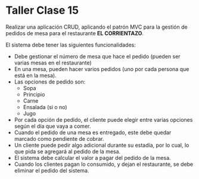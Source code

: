# Taller Clase 15

Realizar una aplicación CRUD, aplicando el patrón MVC para la gestión de pedidos de mesa para el restaurante **EL CORRIENTAZO**.

El sistema debe tener las siguientes funcionalidades:
* Debe gestionar el número de mesa que hace el pedido (pueden ser varias mesas en el restaurante)
* En una mesa, pueden hacer varios pedidos (uno por cada persona que está en la mesa).
* Las opciones de pedido son:
  * Sopa
  * Principio
  * Carne
  * Ensalada (si o no)
  * Jugo
* Por cada opción de pedido, el cliente puede elegir entre varias opciones según el día que vaya a comer.
* Cuando el pedido de una mesa es entregado, este debe quedar marcado como pendiente de cobrar.
* Un cliente puede pedir algo adicional durante su estadía, por lo cual, lo que pida se agregará al pedido de la mesa.
* El sistema debe calcular el valor a pagar del pedido de la mesa.
* Cuando los clientes pagan lo consumido, y dejan el restaurante, se debe eliminar el pedido del sistema.